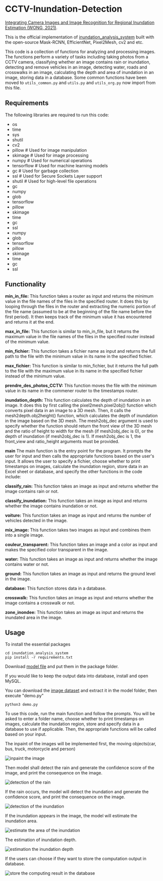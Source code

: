# CCTV-Inundation-Detection
[Integrating Camera Images and Image Recognition for Regional Inundation Estimation (WONG, 2021)](https://ndltd.ncl.edu.tw/cgi-bin/gs32/gsweb.cgi/login?o=dnclcdr&s=id=%22109NYCU5015050%22.&searchmode=basic).

This is the official  implementation of [inundation_analysis_system](https://ndltd.ncl.edu.tw/cgi-bin/gs32/gsweb.cgi/login?o=dnclcdr&s=id=%22109NYCU5015050%22.&searchmode=basic) built with the open-source Mask-RCNN, EfficientNet, Pixel2Mesh, cv2 and etc.

This code is a collection of functions for analyzing and processing images. The functions perform a variety of tasks including taking photos from a CCTV camera, classifying whether an image contains rain or inundation,  detecting and remove vehicles in an image, detecting water, roads and crosswalks in an image, calculating the depth and area of inundation in an image, storing data in a database. Some common functions have been moved to `utils_common.py` and `utils.py` and `utils_org.py` now import from this file.

## Requirements
The following libraries are required to run this code:

* os
* time
* sys
* shutil
* cv2
* pillow # Used for image manipulation
* skimage # Used for image processing
* numpy # Used for numerical operations
* tensorflow # Used for machine learning models
* gc # Used for garbage collection
* ssl # Used for Secure Sockets Layer support
* shutil # Used for high-level file operations
* gc
* numpy
* glob
* tensorflow
* pillow
* skimage
* time
* gc
* ssl
* numpy
* glob
* tensorflow
* pillow
* skimage
* time
* gc
* ssl

## Functionality
**min_in_file:**
This function takes a router as input and returns the minimum value in the file names of the files in the specified router. It does this by looping through the files in the router and extracting the numeric portion of the file name (assumed to be at the beginning of the file name before the first period). It then keeps track of the minimum value it has encountered and returns it at the end.

**max_in_file:**
This function is similar to min_in_file, but it returns the maximum value in the file names of the files in the specified router instead of the minimum value.

**min_fichier:**
This function takes a fichier name as input and returns the full path to the file with the minimum value in its name in the specified fichier.

**max_fichier:**
This function is similar to min_fichier, but it returns the full path to the file with the maximum value in its name in the specified fichier instead of the minimum value.

**prendre_des_photos_CCTV:**
This function moves the file with the minimum value in its name in the commener router to the timestamps router.

**inundation_depth:**
This function calculates the depth of inundation in an image. It does this by first calling the pixel2mesh.pixel2obj() function which converts pixel data in an image to a 3D mesh. Then, it calls the mesh2depth.obj2height() function, which calculates the depth of inundation in the image based on the 3D mesh. The mesh2obj_dec argument is used to specify whether the function should return the front view of the 3D mesh and the ratio of height to width for the mesh (if mesh2obj_dec is 0), or the depth of inundation (if mesh2obj_dec is 1). If mesh2obj_dec is 1, the front_view and ratio_height arguments must be provided.

**main**
The main function is the entry point for the program. It prompts the user for input and then calls the appropriate functions based on the user's input. It allows the user to specify a fichier, choose whether to print timestamps on images, calculate the inundation region, store data in an Excel sheet or database, and specify the other functions in the code include:

**classify_rain:**
This function takes an image as input and returns whether the image contains rain or not.

**classify_inundation:**
This function takes an image as input and returns whether the image contains inundation or not.

**voiture:**
This function takes an image as input and returns the number of vehicles detected in the image.

**mix_image:**
This function takes two images as input and combines them into a single image.

**couleur_transparent:**
This function takes an image and a color as input and makes the specified color transparent in the image.

**water:**
This function takes an image as input and returns whether the image contains water or not.

**ground:**
This function takes an image as input and returns the ground level in the image.

**database:**
This function stores data in a database.

**crosswalk:**
This function takes an image as input and returns whether the image contains a crosswalk or not.

**zone_inondee:**
This function takes an image as input and returns the inundated area in the image.

## Usage
To install the essential packages

    cd inundation_analysis_system
    pip install -r requirements.txt

Download [model file](https://drive.google.com/drive/folders/199ljdnja4-TvZ1NAO4QXsUJP2ZZuUAjw?usp=share_link) and put them in the package folder.

If you would like to keep the output data into database, install and open MySQL.

You can download the [image dataset](https://drive.google.com/file/d/1xIL2m0H6hwugPkGpMumq6OEgYrre-_0k/view?usp=share_link) and extract it in the model folder, then execute "demo.py"

    python3 demo.py

To use this code, run the main function and follow the prompts. You will be asked to enter a folder name, choose whether to print timestamps on images, calculate the inundation region, store and specify data in a database to use if applicable. Then, the appropriate functions will be called based on your input.

The inpaint of the images will be implemented first, the moving objects(car, bus, truck, motorcycle and person)

![inpaint the image](https://github.com/yihong1120/inundation_analysis_system/blob/main/packages/source/inpaint.gif)

Then model shall detect the rain and generate the confidence score of the image, and print the consequence on the image.

![detection of the rain](https://github.com/yihong1120/inundation_analysis_system/blob/main/packages/source/rain_score.gif)

If the rain occurs, the model will detect the inundation and generate the confidence score, and print the consequence on the image.

![detection of the inundation](https://github.com/yihong1120/inundation_analysis_system/blob/main/packages/source/inundation_score.gif)

If the inundation appears in the image, the model will estimate the inundation area.

![estimate the area of the inundation](https://github.com/yihong1120/inundation_analysis_system/blob/main/packages/source/inundation_area.gif)

The estimation of inundation depth.

![estimation the inundation depth](https://github.com/yihong1120/inundation_analysis_system/blob/main/packages/source/inundation_depth.gif)

If the users can choose if they want to store the computation output in database.

![store the computing result in the database](https://github.com/yihong1120/inundation_analysis_system/blob/main/packages/source/MySQL.gif)
